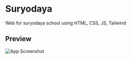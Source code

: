 
# Suryodaya

Web for suryodaya school using HTML, CSS, JS, Tailwind

## Preview

![App Screenshot](https://via.placeholder.com/468x300?text=App+Screenshot+Here)


